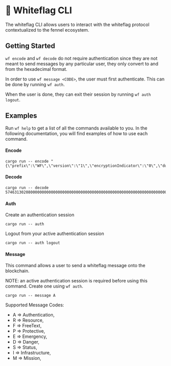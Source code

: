 # 👋 Whiteflag CLI

The whiteflag CLI allows users to interact with the whiteflag protocol contextualized to the fennel ecosystem.

## Getting Started

`wf encode` and `wf decode` do not require authentication since they are not meant to send messages by any particular user, they only convert to and from the hexadecimal format.

In order to use `wf message <CODE>`, the user must first authenticate. This can be done by running `wf auth`.

When the user is done, they can exit their session by running `wf auth logout`.

## Examples

Run `wf help` to get a list of all the commands available to you. In the following documentation, you will find examples of how to use each command.

#### Encode

```
cargo run -- encode "{\"prefix\":\"WF\",\"version\":\"1\",\"encryptionIndicator\":\"0\",\"duressIndicator\":\"0\",\"messageCode\":\"A\",\"referenceIndicator\":\"0\",\"referencedMessage\":\"0000000000000000000000000000000000000000000000000000000000000000\",\"verificationMethod\":\"1\",\"verificationData\":\"https://organisation.int/whiteflag\"}"
```

#### Decode

```
cargo run -- decode 5746313020800000000000000000000000000000000000000000000000000000000000000000b43a3a38399d1797b7b933b0b734b9b0ba34b7b71734b73a17bbb434ba32b33630b380
```

#### Auth

Create an authentication session

```
cargo run -- auth
```

Logout from your active authentication session

```
cargo run -- auth logout
```

#### Message

This command allows a user to send a whiteflag message onto the blockchain.

NOTE: an active authentication session is required before using this command. Create one using `wf auth`.

```
cargo run -- message A
```

Supported Message Codes:

- A => Authentication,
- R => Resource,
- F => FreeText,
- P => Protective,
- E => Emergency,
- D => Danger,
- S => Status,
- I => Infrastructure,
- M => Mission,
